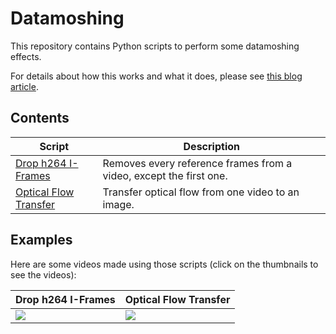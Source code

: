 # Datamoshing

This repository contains Python scripts to perform some datamoshing effects.

For details about how this works and what it does, please see [this blog article](https://chalier.fr/blog/datamoshing).

## Contents

Script | Description
------ | -----------
[Drop h264 I-Frames](drop-h264-iframes/) | Removes every reference frames from a video, except the first one.
[Optical Flow Transfer](optical-flow-transfer/) | Transfer optical flow from one video to an image.

## Examples

Here are some videos made using those scripts (click on the thumbnails to see the videos):

Drop h264 I-Frames | Optical Flow Transfer
------------------ | ---------------------
[![](https://i.imgur.com/hCxqsB0.jpg?1)](https://i.imgur.com/bOHT26q.mp4) | [![](https://i.imgur.com/pyrsORb.jpg)](https://i.imgur.com/pt6Sq7A.mp4)
